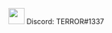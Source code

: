 <img height="32" width="32" src="https://darknesscommunity.club/images/discord.png" /> Discord: TERROR#1337
